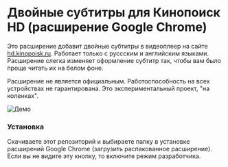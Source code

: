 # Двойные субтитры для Кинопоиск HD (расширение Google Chrome)

Это расширение добавит двойные субтитры в видеоплеер на сайте <a href="https://hd.kinopoisk.ru/">hd.kinopoisk.ru</a>. Работает только с руссским и английским языками. Расширение слегка изменяет оформление субтитр так, чтобы вам было проще читать их на белом фоне.

Расширение не является официальным. Работоспособность на всех устройствах не гарантирована.
Это экспериментальный проект, "на коленках".

<img src="https://i.imgur.com/yPDz699.png" alt="Демо">

### Установка

Скачиваете этот репозиторий и выбираете папку в установке расширений Google Chrome (загрузить распакованное расширение).
Если вы не видите эту кнопку, то включите режим разработчика.